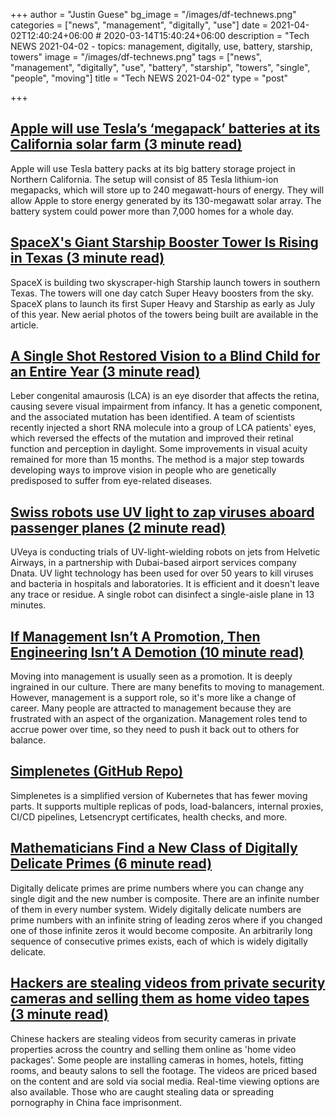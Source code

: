 +++
author = "Justin Guese"
bg_image = "/images/df-technews.png"
categories = ["news", "management", "digitally", "use"]
date = 2021-04-02T12:40:24+06:00 # 2020-03-14T15:40:24+06:00
description = "Tech NEWS 2021-04-02 - topics: management, digitally, use, battery, starship, towers"
image = "/images/df-technews.png"
tags = ["news", "management", "digitally", "use", "battery", "starship", "towers", "single", "people", "moving"]
title = "Tech NEWS 2021-04-02"
type = "post"

+++

## [Apple will use Tesla’s ‘megapack’ batteries at its California solar farm (3 minute read)](https://www.theverge.com/2021/3/31/22360839/apple-tesla-megapack-energy-storage-grid-solar-batteries)

Apple will use Tesla battery packs at its big battery storage project in Northern California. The setup will consist of 85 Tesla lithium-ion megapacks, which will store up to 240 megawatt-hours of energy. They will allow Apple to store energy generated by its 130-megawatt solar array. The battery system could power more than 7,000 homes for a whole day.

## [SpaceX's Giant Starship Booster Tower Is Rising in Texas (3 minute read)](https://interestingengineering.com/spacex-starship-booster-tower-rising-in-texas)

SpaceX is building two skyscraper-high Starship launch towers in southern Texas. The towers will one day catch Super Heavy boosters from the sky. SpaceX plans to launch its first Super Heavy and Starship as early as July of this year. New aerial photos of the towers being built are available in the article.

## [A Single Shot Restored Vision to a Blind Child for an Entire Year (3 minute read)](https://interestingengineering.com/single-shot-restored-vision-blind-child-entire-year)

Leber congenital amaurosis (LCA) is an eye disorder that affects the retina, causing severe visual impairment from infancy. It has a genetic component, and the associated mutation has been identified. A team of scientists recently injected a short RNA molecule into a group of LCA patients' eyes, which reversed the effects of the mutation and improved their retinal function and perception in daylight. Some improvements in visual acuity remained for more than 15 months. The method is a major step towards developing ways to improve vision in people who are genetically predisposed to suffer from eye-related diseases.

## [Swiss robots use UV light to zap viruses aboard passenger planes (2 minute read)](https://www.reuters.com/article/technologyNews/idUSKBN2BO4OX)

UVeya is conducting trials of UV-light-wielding robots on jets from Helvetic Airways, in a partnership with Dubai-based airport services company Dnata. UV light technology has been used for over 50 years to kill viruses and bacteria in hospitals and laboratories. It is efficient and it doesn't leave any trace or residue. A single robot can disinfect a single-aisle plane in 13 minutes.

## [If Management Isn’t A Promotion, Then Engineering Isn’t A Demotion (10 minute read)](https://charity.wtf/2020/09/06/if-management-isnt-a-promotion-then-engineering-isnt-a-demotion/)

Moving into management is usually seen as a promotion. It is deeply ingrained in our culture. There are many benefits to moving to management. However, management is a support role, so it's more like a change of career. Many people are attracted to management because they are frustrated with an aspect of the organization. Management roles tend to accrue power over time, so they need to push it back out to others for balance.

## [Simplenetes (GitHub Repo)](https://github.com/simplenetes-io/simplenetes)

Simplenetes is a simplified version of Kubernetes that has fewer moving parts. It supports multiple replicas of pods, load-balancers, internal proxies, CI/CD pipelines, Letsencrypt certificates, health checks, and more.

## [Mathematicians Find a New Class of Digitally Delicate Primes (6 minute read)](https://www.quantamagazine.org/mathematicians-find-a-new-class-of-digitally-delicate-primes-20210330//1/01000178920fc7b1-ec9d3e85-c1db-4c4a-91db-caf4f301df4b-000000/sioI3AfsxJfOQzIIy39azKWyKJoE7xRe8dXIbbtUpp8=187)

Digitally delicate primes are prime numbers where you can change any single digit and the new number is composite. There are an infinite number of them in every number system. Widely digitally delicate numbers are prime numbers with an infinite string of leading zeros where if you changed one of those infinite zeros it would become composite. An arbitrarily long sequence of consecutive primes exists, each of which is widely digitally delicate.

## [Hackers are stealing videos from private security cameras and selling them as home video tapes (3 minute read)](https://www.scmp.com/news/people-culture/article/3127659/hackers-are-stealing-videos-private-security-cameras-and)

Chinese hackers are stealing videos from security cameras in private properties across the country and selling them online as 'home video packages'. Some people are installing cameras in homes, hotels, fitting rooms, and beauty salons to sell the footage. The videos are priced based on the content and are sold via social media. Real-time viewing options are also available. Those who are caught stealing data or spreading pornography in China face imprisonment.

